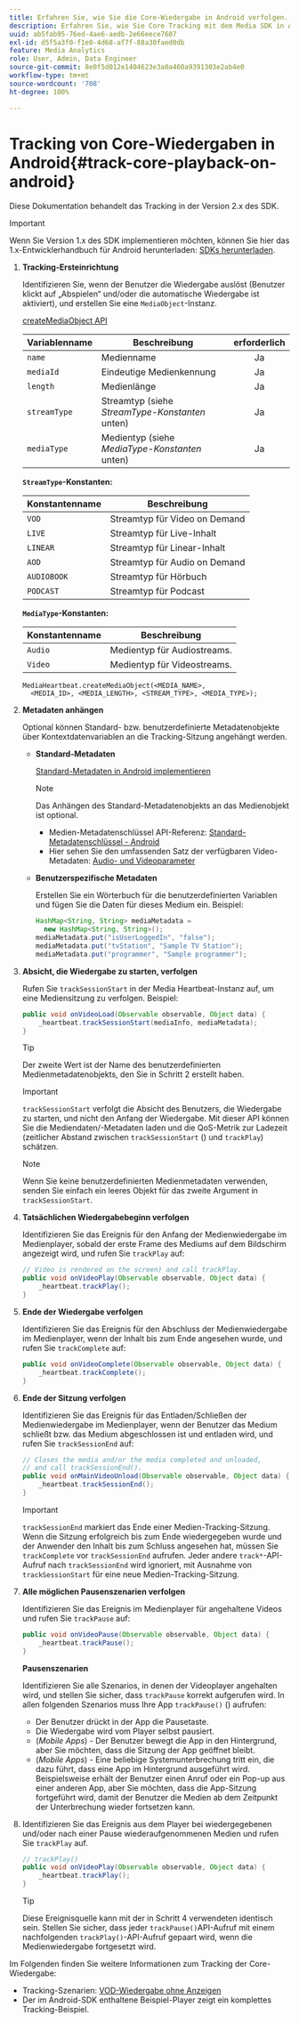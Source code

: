 ```yaml
---
title: Erfahren Sie, wie Sie die Core-Wiedergabe in Android verfolgen.
description: Erfahren Sie, wie Sie Core Tracking mit dem Media SDK in Android implementieren.
uuid: ab5fab95-76ed-4ae6-aedb-2e66eece7607
exl-id: d5f5a3f0-f1e0-4d68-af7f-88a30faed0db
feature: Media Analytics
role: User, Admin, Data Engineer
source-git-commit: 8e0f5d012e1404623e3a0a460a9391303e2ab4e0
workflow-type: tm+mt
source-wordcount: '708'
ht-degree: 100%

---
```


# Tracking von Core-Wiedergaben in Android{#track-core-playback-on-android}

Diese Dokumentation behandelt das Tracking in der Version 2.x des SDK.
>[!IMPORTANT]
>Wenn Sie Version 1.x des SDK implementieren möchten, können Sie hier das 1.x-Entwicklerhandbuch für Android herunterladen: [SDKs herunterladen](/help/sdk-implement/download-sdks.md).

1. **Tracking-Ersteinrichtung**

   Identifizieren Sie, wenn der Benutzer die Wiedergabe auslöst (Benutzer klickt auf „Abspielen“ und/oder die automatische Wiedergabe ist aktiviert), und erstellen Sie eine `MediaObject`-Instanz.

   [createMediaObject API](https://adobe-marketing-cloud.github.io/media-sdks/reference/android/com/adobe/primetime/va/simple/MediaHeartbeat.html#createMediaObject-java.lang.String-java.lang.String-java.lang.Double-java.lang.String-com.adobe.primetime.va.simple.MediaHeartbeat.MediaType-)

   | Variablenname | Beschreibung | erforderlich |
   | --- | --- | :---: |
   | `name` | Medienname | Ja |
   | `mediaId` | Eindeutige Medienkennung | Ja |
   | `length` | Medienlänge | Ja |
   | `streamType` | Streamtyp (siehe _StreamType-Konstanten_ unten) | Ja |
   | `mediaType` | Medientyp (siehe _MediaType-Konstanten_ unten) | Ja |

   **`StreamType`-Konstanten:**

   | Konstantenname | Beschreibung |
   |---|---|
   | `VOD` | Streamtyp für Video on Demand |
   | `LIVE` | Streamtyp für Live-Inhalt |
   | `LINEAR` | Streamtyp für Linear-Inhalt |
   | `AOD` | Streamtyp für Audio on Demand |
   | `AUDIOBOOK` | Streamtyp für Hörbuch |
   | `PODCAST` | Streamtyp für Podcast |

   **`MediaType`-Konstanten:**

   | Konstantenname | Beschreibung |
   |---|---|
   | `Audio` | Medientyp für Audiostreams. |
   | `Video` | Medientyp für Videostreams. |

   ```
   MediaHeartbeat.createMediaObject(<MEDIA_NAME>,  
     <MEDIA_ID>, <MEDIA_LENGTH>, <STREAM_TYPE>, <MEDIA_TYPE>);
   ```

1. **Metadaten anhängen**

   Optional können Standard- bzw. benutzerdefinierte Metadatenobjekte über Kontextdatenvariablen an die Tracking-Sitzung angehängt werden.

   * **Standard-Metadaten**

      [Standard-Metadaten in Android implementieren](/help/sdk-implement/track-av-playback/impl-std-metadata/impl-std-metadata-android.md)

      >[!NOTE]
      >
      >Das Anhängen des Standard-Metadatenobjekts an das Medienobjekt ist optional.

      * Medien-Metadatenschlüssel API-Referenz: [Standard-Metadatenschlüssel - Android](https://adobe-marketing-cloud.github.io/media-sdks/reference/android/com/adobe/primetime/va/simple/MediaHeartbeat.VideoMetadataKeys.html)
      * Hier sehen Sie den umfassenden Satz der verfügbaren Video-Metadaten: [Audio- und Videoparameter](/help/metrics-and-metadata/audio-video-parameters.md)
   * **Benutzerspezifische Metadaten**

      Erstellen Sie ein Wörterbuch für die benutzerdefinierten Variablen und fügen Sie die Daten für dieses Medium ein. Beispiel:

      ```java
      HashMap<String, String> mediaMetadata =  
        new HashMap<String, String>();
      mediaMetadata.put("isUserLoggedIn", "false");
      mediaMetadata.put("tvStation", "Sample TV Station");
      mediaMetadata.put("programmer", "Sample programmer");
      ```


1. **Absicht, die Wiedergabe zu starten, verfolgen**

   Rufen Sie `trackSessionStart` in der Media Heartbeat-Instanz auf, um eine Mediensitzung zu verfolgen. Beispiel:

   ```java
   public void onVideoLoad(Observable observable, Object data) {  
       _heartbeat.trackSessionStart(mediaInfo, mediaMetadata);
   }
   ```

   >[!TIP]
   >
   >Der zweite Wert ist der Name des benutzerdefinierten Medienmetadatenobjekts, den Sie in Schritt 2 erstellt haben.

   >[!IMPORTANT]
   >
   >`trackSessionStart` verfolgt die Absicht des Benutzers, die Wiedergabe zu starten, und nicht den Anfang der Wiedergabe. Mit dieser API können Sie die Mediendaten/-Metadaten laden und die QoS-Metrik zur Ladezeit (zeitlicher Abstand zwischen `trackSessionStart` () und `trackPlay`) schätzen.

   >[!NOTE]
   >
   >Wenn Sie keine benutzerdefinierten Medienmetadaten verwenden, senden Sie einfach ein leeres Objekt für das zweite Argument in `trackSessionStart`.

1. **Tatsächlichen Wiedergabebeginn verfolgen**

   Identifizieren Sie das Ereignis für den Anfang der Medienwiedergabe im Medienplayer, sobald der erste Frame des Mediums auf dem Bildschirm angezeigt wird, und rufen Sie `trackPlay` auf:

   ```java
   // Video is rendered on the screen) and call trackPlay.  
   public void onVideoPlay(Observable observable, Object data) {
       _heartbeat.trackPlay();
   }
   ```

1. **Ende der Wiedergabe verfolgen**

   Identifizieren Sie das Ereignis für den Abschluss der Medienwiedergabe im Medienplayer, wenn der Inhalt bis zum Ende angesehen wurde, und rufen Sie `trackComplete` auf:

   ```java
   public void onVideoComplete(Observable observable, Object data) {
       _heartbeat.trackComplete();
   }
   ```

1. **Ende der Sitzung verfolgen**

   Identifizieren Sie das Ereignis für das Entladen/Schließen der Medienwiedergabe im Medienplayer, wenn der Benutzer das Medium schließt bzw. das Medium abgeschlossen ist und entladen wird, und rufen Sie `trackSessionEnd` auf:

   ```java
   // Closes the media and/or the media completed and unloaded,  
   // and call trackSessionEnd().  
   public void onMainVideoUnload(Observable observable, Object data) {  
       _heartbeat.trackSessionEnd();
   }
   ```

   >[!IMPORTANT]
   >
   >`trackSessionEnd` markiert das Ende einer Medien-Tracking-Sitzung. Wenn die Sitzung erfolgreich bis zum Ende wiedergegeben wurde und der Anwender den Inhalt bis zum Schluss angesehen hat, müssen Sie `trackComplete` vor `trackSessionEnd` aufrufen. Jeder andere `track*`-API-Aufruf nach `trackSessionEnd` wird ignoriert, mit Ausnahme von `trackSessionStart` für eine neue Medien-Tracking-Sitzung.

1. **Alle möglichen Pausenszenarien verfolgen**

   Identifizieren Sie das Ereignis im Medienplayer für angehaltene Videos und rufen Sie `trackPause` auf:

   ```java
   public void onVideoPause(Observable observable, Object data) {  
       _heartbeat.trackPause();
   }
   ```

   **Pausenszenarien**

   Identifizieren Sie alle Szenarios, in denen der Videoplayer angehalten wird, und stellen Sie sicher, dass `trackPause` korrekt aufgerufen wird. In allen folgenden Szenarios muss Ihre App `trackPause()` () aufrufen:

   * Der Benutzer drückt in der App die Pausetaste.
   * Die Wiedergabe wird vom Player selbst pausiert.
   * (*Mobile Apps*) - Der Benutzer bewegt die App in den Hintergrund, aber Sie möchten, dass die Sitzung der App geöffnet bleibt.
   * (*Mobile Apps*) - Eine beliebige Systemunterbrechung tritt ein, die dazu führt, dass eine App im Hintergrund ausgeführt wird. Beispielsweise erhält der Benutzer einen Anruf oder ein Pop-up aus einer anderen App, aber Sie möchten, dass die App-Sitzung fortgeführt wird, damit der Benutzer die Medien ab dem Zeitpunkt der Unterbrechung wieder fortsetzen kann.

1. Identifizieren Sie das Ereignis aus dem Player bei wiedergegebenen und/oder nach einer Pause wiederaufgenommenen Medien und rufen Sie `trackPlay` auf.

   ```java
   // trackPlay()
   public void onVideoPlay(Observable observable, Object data) {  
       _heartbeat.trackPlay();
   }
   ```

   >[!TIP]
   >
   >Diese Ereignisquelle kann mit der in Schritt 4 verwendeten identisch sein. Stellen Sie sicher, dass jeder `trackPause()`API-Aufruf mit einem nachfolgenden `trackPlay()`-API-Aufruf gepaart wird, wenn die Medienwiedergabe fortgesetzt wird.

Im Folgenden finden Sie weitere Informationen zum Tracking der Core-Wiedergabe:

* Tracking-Szenarien: [VOD-Wiedergabe ohne Anzeigen](/help/sdk-implement/tracking-scenarios/vod-no-intrs-details.md)
* Der im Android-SDK enthaltene Beispiel-Player zeigt ein komplettes Tracking-Beispiel.
